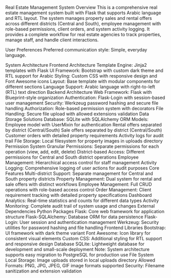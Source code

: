 Real Estate Management System
Overview
This is a comprehensive real estate management system built with Flask that supports Arabic language and RTL layout. The system manages property sales and rental offers across different districts (Central and South), employee management with role-based permissions, client orders, and system activity logging. It provides a complete workflow for real estate agencies to track properties, manage staff, and handle client interactions.

User Preferences
Preferred communication style: Simple, everyday language.

System Architecture
Frontend Architecture
Template Engine: Jinja2 templates with Flask
UI Framework: Bootstrap with custom dark theme and RTL support for Arabic
Styling: Custom CSS with responsive design and Font Awesome icons
Layout: Base template with modular components for different sections
Language Support: Arabic language with right-to-left (RTL) text direction
Backend Architecture
Web Framework: Flask with Blueprint-style organization
Authentication: Flask-Login with session-based user management
Security: Werkzeug password hashing and secure file handling
Authorization: Role-based permission system with decorators
File Handling: Secure file upload with allowed extensions validation
Data Storage Solutions
Database: SQLite with SQLAlchemy ORM
Models:
Employee model with UserMixin for authentication
Rental offers separated by district (Central/South)
Sale offers separated by district (Central/South)
Customer orders with detailed property requirements
Activity logs for audit trail
File Storage: Local filesystem for property images in uploads directory
Permission System
Granular Permissions: Separate permissions for each operation (view, add, edit, delete)
District-based Access: Different permissions for Central and South district operations
Employee Management: Hierarchical access control for staff management
Activity Logging: Comprehensive logging of user actions for audit purposes
Core Features
Multi-district Support: Separate management for Central and South property districts
Property Management: Dual system for rental and sale offers with distinct workflows
Employee Management: Full CRUD operations with role-based access control
Order Management: Client requirement tracking with detailed property specifications
Dashboard Analytics: Real-time statistics and counts for different data types
Activity Monitoring: Complete audit trail of system usage and changes
External Dependencies
Python Packages
Flask: Core web framework for application structure
Flask-SQLAlchemy: Database ORM for data persistence
Flask-Login: User session and authentication management
Werkzeug: Security utilities for password hashing and file handling
Frontend Libraries
Bootstrap: UI framework with dark theme variant
Font Awesome: Icon library for consistent visual elements
Custom CSS: Additional styling for RTL support and responsive design
Database
SQLite: Lightweight database for development and small-scale deployment
Note: System architecture supports easy migration to PostgreSQL for production use
File System
Local Storage: Image uploads stored in local uploads directory
Allowed Formats: PNG, JPG, JPEG, GIF image formats supported
Security: Filename sanitization and extension validation